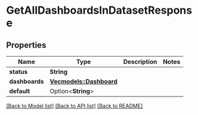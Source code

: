 # GetAllDashboardsInDatasetResponse

## Properties

Name | Type | Description | Notes
------------ | ------------- | ------------- | -------------
**status** | **String** |  | 
**dashboards** | [**Vec<models::Dashboard>**](Dashboard.md) |  | 
**default** | Option<**String**> |  | 

[[Back to Model list]](../README.md#documentation-for-models) [[Back to API list]](../README.md#documentation-for-api-endpoints) [[Back to README]](../README.md)


